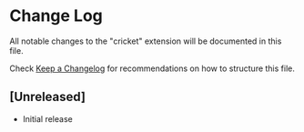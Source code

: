 # Change Log

All notable changes to the "cricket" extension will be documented in this file.

Check [Keep a Changelog](http://keepachangelog.com/) for recommendations on how to structure this file.

## [Unreleased]

- Initial release
